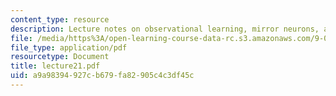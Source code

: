 ```yaml
---
content_type: resource
description: Lecture notes on observational learning, mirror neurons, and imitation.
file: /media/https%3A/open-learning-course-data-rc.s3.amazonaws.com/9-03-neural-basis-of-learning-and-memory-fall-2007/a9a98394927cb679fa82905c4c3df45c_lecture21.pdf
file_type: application/pdf
resourcetype: Document
title: lecture21.pdf
uid: a9a98394-927c-b679-fa82-905c4c3df45c
---
```

